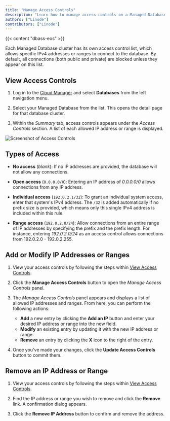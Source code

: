 ```yaml
---
title: "Manage Access Controls"
description: "Learn how to manage access controls on a Managed Database, including allowing connections from specific IP addresses."
authors: ["Linode"]
contributors: ["Linode"]
---
```


{{< content "dbass-eos" >}}

Each Managed Database cluster has its own access control list, which allows specific IPv4 addresses or ranges to connect to the database. By default, all connections (both public and private) are blocked unless they appear on this list.

## View Access Controls

1. Log in to the [Cloud Manager](https://cloud.linode.com/) and select **Databases** from the left navigation menu.

1. Select your Managed Database from the list. This opens the detail page for that database cluster.

1. Within the *Summary* tab, access controls appears under the *Access Controls* section. A list of each allowed IP address or range is displayed.

![Screenshot of Access Controls](database-access-controls.png)

## Types of Access

- **No access** (*blank*): If no IP addresses are provided, the database will not allow any connections.

- **Open access** (`0.0.0.0/0`): Entering an IP address of *0.0.0.0/0* allows connections from any IP address.

- **Individual access** (`192.0.2.1/32`): To grant an individual system access, enter that system's IPv4 address. The `/32` is added automatically if no prefix size is provided, which means only this single IPv4 address is included within this rule.

- **Range access** (`192.0.2.0/24`): Allow connections from an entire range of IP addresses by specifying the prefix and the prefix length. For instance, entering *192.0.2.0/24* as an access control allows connections from 192.0.2.0 - 192.0.2.255.

## Add or Modify IP Addresses or Ranges

1. View your access controls by following the steps within [View Access Controls](#view-access-controls).

1. Click the **Manage Access Controls** button to open the *Manage Access Controls* panel.

1. The *Manage Access Controls* panel appears and displays a list of allowed IP addresses and ranges. From here, you can perform the following actions:

    - **Add** a new entry by clicking the **Add an IP** button and enter your desired IP address or range into the new field.
    - **Modify** an existing entry by updating it with the new IP address or range.
    - **Remove** an entry by clicking the **X** icon to the right of the entry.

1. Once you've made your changes, click the **Update Access Controls** button to commit them.

## Remove an IP Address or Range

1. View your access controls by following the steps within [View Access Controls](#view-access-controls).

1. Find the IP address or range you wish to remove and click the **Remove** link. A confirmation dialog appears.

1. Click the **Remove IP Address** button to confirm and remove the address.